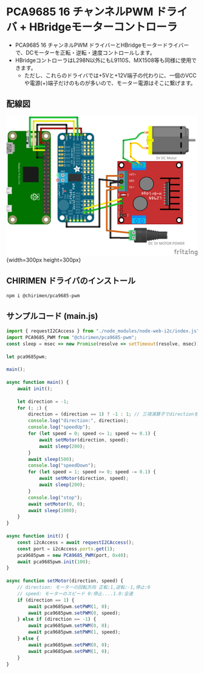 # PCA9685 16 チャンネルPWM ドライバ + HBridgeモーターコントローラ

* PCA9685 16 チャンネルPWM ドライバーとHBridgeモータードライバーで、DCモーターを正転・逆転・速度コントロールします。
* HBridgeコントローラはL298N以外にもL9110S、MX1508等も同様に使用できます。
  * ただし、これらのドライバでは+5Vと+12V端子の代わりに、一個のVCCや電源(+)端子だけのものが多いので、モーター電源はそこに繋げます。

## 配線図

![配線図](./schematic.png "schematic"){width=300px height=300px}

## CHIRIMEN ドライバのインストール

```shell
npm i @chirimen/pca9685-pwm
```

## サンプルコード (main.js)

```javascript
import { requestI2CAccess } from "./node_modules/node-web-i2c/index.js";
import PCA9685_PWM from "@chirimen/pca9685-pwm";
const sleep = msec => new Promise(resolve => setTimeout(resolve, msec));

let pca9685pwm;

main();

async function main() {
    await init();

    let direction = -1;
    for (; ;) {
        direction = (direction == 1) ? -1 : 1; // 三項演算子でdirectionを反転
        console.log("direction:", direction);
        console.log("speedUp");
        for (let speed = 0; speed <= 1; speed += 0.1) {
            await setMotor(direction, speed);
            await sleep(200);
        }
        await sleep(500);
        console.log("speedDown");
        for (let speed = 1; speed >= 0; speed -= 0.1) {
            await setMotor(direction, speed);
            await sleep(200);
        }
        console.log("stop");
        await setMotor(0, 0);
        await sleep(1000);
    }
}

async function init() {
    const i2cAccess = await requestI2CAccess();
    const port = i2cAccess.ports.get(1);
    pca9685pwm = new PCA9685_PWM(port, 0x40);
    await pca9685pwm.init(100);
}

async function setMotor(direction, speed) {
    // direction: モーターの回転方向 正転:1,逆転:-1,停止:0
    // speed: モーターのスピード 0:停止....1.0:全速
    if (direction == 1) {
        await pca9685pwm.setPWM(1, 0);
        await pca9685pwm.setPWM(0, speed);
    } else if (direction == -1) {
        await pca9685pwm.setPWM(0, 0);
        await pca9685pwm.setPWM(1, speed);
    } else {
        await pca9685pwm.setPWM(0, 0);
        await pca9685pwm.setPWM(1, 0);
    }
}
```

